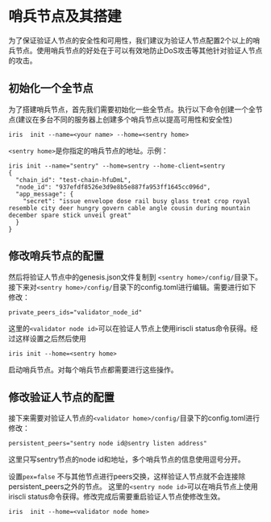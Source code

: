 # 哨兵节点及其搭建

为了保证验证人节点的安全性和可用性，我们建议为验证人节点配置2个以上的哨兵节点。使用哨兵节点的好处在于可以有效地防止DoS攻击等其他针对验证人节点的攻击。

## 初始化一个全节点

为了搭建哨兵节点，首先我们需要初始化一些全节点。执行以下命令创建一个全节点(建议在多台不同的服务器上创建多个哨兵节点以提高可用性和安全性)
```
iris  init --name=<your name> --home=<sentry home>
```
`<sentry home>`是你指定的哨兵节点的地址。示例：
```
iris init --name="sentry" --home=sentry --home-client=sentry
{
  "chain_id": "test-chain-hfuDmL",
  "node_id": "937efdf8526e3d9e8b5e887fa953ff1645cc096d",
  "app_message": {
    "secret": "issue envelope dose rail busy glass treat crop royal resemble city deer hungry govern cable angle cousin during mountain december spare stick unveil great"
  }
}
```


## 修改哨兵节点的配置

然后将验证人节点中的genesis.json文件复制到 `<sentry home>/config/`目录下。接下来对`<sentry home>/config/`目录下的config.toml进行编辑。需要进行如下修改：
```
private_peers_ids="validator_node_id"
```

这里的`<validator node id>`可以在验证人节点上使用iriscli status命令获得。经过这样设置之后然后使用

```
iris init --home=<sentry home>
```

启动哨兵节点。对每个哨兵节点都需要进行这些操作。

## 修改验证人节点的配置

接下来需要对验证人节点的`<validator home>/config/`目录下的config.toml进行修改：

```
persistent_peers="sentry node id@sentry listen address" 
```

这里只写sentry节点的node id和地址，多个哨兵节点的信息使用逗号分开。

设置`pex=false` 不与其他节点进行peers交换，这样验证人节点就不会连接除persistent_peers之外的节点。
这里的`<sentry node id>`可以在哨兵节点上使用iriscli status命令获得。修改完成后需要重启验证人节点使修改生效。

```
iris  init --home=<validator node home>
```